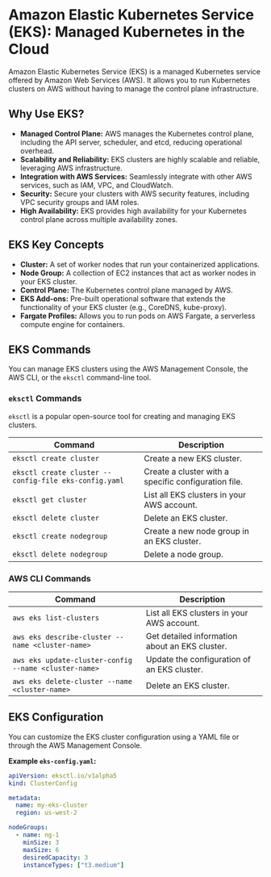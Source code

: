 # Amazon Elastic Kubernetes Service (EKS): Managed Kubernetes in the Cloud

Amazon Elastic Kubernetes Service (EKS) is a managed Kubernetes service offered by Amazon Web Services (AWS). It allows you to run Kubernetes clusters on AWS without having to manage the control plane infrastructure.

## Why Use EKS?

* **Managed Control Plane:** AWS manages the Kubernetes control plane, including the API server, scheduler, and etcd, reducing operational overhead.
* **Scalability and Reliability:** EKS clusters are highly scalable and reliable, leveraging AWS infrastructure.
* **Integration with AWS Services:** Seamlessly integrate with other AWS services, such as IAM, VPC, and CloudWatch.
* **Security:**  Secure your clusters with AWS security features, including VPC security groups and IAM roles.
* **High Availability:**  EKS provides high availability for your Kubernetes control plane across multiple availability zones.

## EKS Key Concepts

* **Cluster:** A set of worker nodes that run your containerized applications.
* **Node Group:** A collection of EC2 instances that act as worker nodes in your EKS cluster.
* **Control Plane:** The Kubernetes control plane managed by AWS.
* **EKS Add-ons:**  Pre-built operational software that extends the functionality of your EKS cluster (e.g., CoreDNS, kube-proxy).
* **Fargate Profiles:**  Allows you to run pods on AWS Fargate, a serverless compute engine for containers.

## EKS Commands

You can manage EKS clusters using the AWS Management Console, the AWS CLI, or the `eksctl` command-line tool.

### `eksctl` Commands

`eksctl` is a popular open-source tool for creating and managing EKS clusters.

| Command | Description |
|---|---|
| `eksctl create cluster` | Create a new EKS cluster. |
| `eksctl create cluster --config-file eks-config.yaml` | Create a cluster with a specific configuration file. |
| `eksctl get cluster` | List all EKS clusters in your AWS account. |
| `eksctl delete cluster` | Delete an EKS cluster. |
| `eksctl create nodegroup` | Create a new node group in an EKS cluster. |
| `eksctl delete nodegroup` | Delete a node group. |

### AWS CLI Commands

| Command | Description |
|---|---|
| `aws eks list-clusters` | List all EKS clusters in your AWS account. |
| `aws eks describe-cluster --name <cluster-name>` | Get detailed information about an EKS cluster. |
| `aws eks update-cluster-config --name <cluster-name>` | Update the configuration of an EKS cluster. |
| `aws eks delete-cluster --name <cluster-name>` | Delete an EKS cluster. |

## EKS Configuration

You can customize the EKS cluster configuration using a YAML file or through the AWS Management Console.

**Example `eks-config.yaml`:**

```yaml
apiVersion: eksctl.io/v1alpha5
kind: ClusterConfig

metadata:
  name: my-eks-cluster
  region: us-west-2

nodeGroups:
  - name: ng-1
    minSize: 3
    maxSize: 6
    desiredCapacity: 3
    instanceTypes: ["t3.medium"]